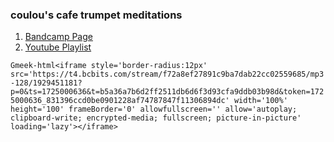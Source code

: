 ### coulou's cafe trumpet meditations

1. [Bandcamp Page](https://coulou.bandcamp.com/)
2. [Youtube Playlist](https://www.youtube.com/watch?v=haZhqhjHr8A&list=UULFRNL20EqnJl7KjaHrKwm7IA)


`Gmeek-html<iframe style='border-radius:12px' src='https://t4.bcbits.com/stream/f72a8ef27891c9ba7dab22cc02559685/mp3-128/1929451181?p=0&ts=1725000636&t=b5a36a7b6d2ff2511db6d6f3d93cfa9ddb03b98d&token=1725000636_831396ccd0be0901228af74787847f11306894dc' width='100%' height='100' frameBorder='0' allowfullscreen='' allow='autoplay; clipboard-write; encrypted-media; fullscreen; picture-in-picture' loading='lazy'></iframe>`
